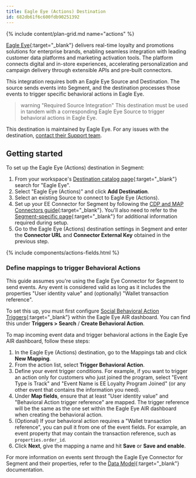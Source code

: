 ```yaml
---
title: Eagle Eye (Actions) Destination
id: 682db61f6c600fdb90251392
---
```


{% include content/plan-grid.md name="actions" %}

[Eagle Eye](https://eagleeye.com/?utm_source=segmentio&utm_medium=docs&utm_campaign=partners){:target="_blank"} delivers real-time loyalty and promotions solutions for enterprise brands, enabling seamless integration with leading customer data platforms and marketing activation tools. The platform connects digital and in-store experiences, accelerating personalization and campaign delivery through extensible APIs and pre-built connectors.

This integration requires both an Eagle Eye Source and Destination. The source sends events into Segment, and the destination processes those events to trigger specific behavioral actions in Eagle Eye.

> warning "Required Source Integration"
> This destination must be used in tandem with a corresponding Eagle Eye Source to trigger behavioral actions in Eagle Eye.

This destination is maintained by Eagle Eye. For any issues with the destination, [contact their Support team](mailto:support@eagleeye.com).

## Getting started

To set up the Eagle Eye (Actions) destination in Segment:

1. From your workspace's [Destination catalog page](https://app.segment.com/goto-my-workspace/destinations/catalog){:target="_blank"} search for "Eagle Eye".
2. Select "Eagle Eye (Actions)" and click **Add Destination**.
3. Select an existing Source to connect to Eagle Eye (Actions).
4. Set up your EE Connector for Segment by following the [CDP and MAP Connectors guide](https://developer.eagleeye.com/eagleeye-developer/docs/eagle-eye-connect-cdp-map){:target="_blank"}. You'll also need to refer to the [Segment-specific page](https://developer.eagleeye.com/docs/segment){:target="_blank"} for additional information required during setup.
5. Go to the Eagle Eye (Actions) destination settings in Segment and enter the **Connector URL** and **Connector External Key** obtained in the previous step.

{% include components/actions-fields.html %}

### Define mappings to trigger Behavioral Actions

This guide assumes you're using the Eagle Eye Connector for Segment to send events. Any event is considered valid as long as it includes the properties "User identity value" and (optionally) "Wallet transaction reference". 

To set this up, you must first configure [Social Behavioral Action Triggers](https://developer.eagleeye.com/eagleeye-developer/docs/segment#set-up-social-behavioural-action-triggers){:target="_blank"} within the Eagle Eye AIR dashboard. You can find this under **Triggers > Search** / **Create Behavioral Action**.

To map incoming event data and trigger behavioral actions in the Eagle Eye AIR dashboard, follow these steps:

1. In the Eagle Eye (Actions) destination, go to the Mappings tab and click **New Mapping**.
2. From the action list, select **Trigger Behavioral Action**.
3. Define your event trigger conditions. For example, if you want to trigger an action only for customers who just joined the program, select "Event Type is Track" and "Event Name is EE Loyalty Program Joined" (or any other event that contains the information you need).
4. Under **Map fields**, ensure that at least "User identity value" and "Behavioral Action trigger reference" are mapped. The trigger reference will be the same as the one set within the Eagle Eye AIR dashboard when creating the behavioral action. 
5. (Optional) If your behavioral action requires a "Wallet transaction reference", you can pull it from one of the event fields. For example, an event property that may contain the transaction reference, such as `properties.order_id`.
6. Click **Next**, give the mapping a name and hit **Save** or **Save and enable**.

For more information on events sent through the Eagle Eye Connector for Segment and their properties, refer to the [Data Model](https://developer.eagleeye.com/eagleeye-developer/docs/segment#data-model){:target="_blank"} documentation.
